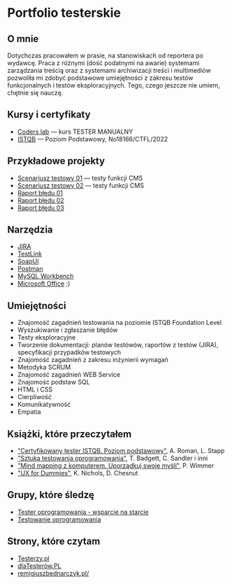 # Portfolio testerskie
## O mnie
Dotychczas pracowałem w prasie, na stanowiskach od reportera po wydawcę. Praca z różnymi (dość podatnymi na awarie) systemami zarządzania treścią oraz z systemami archiwizacji treści i multimediów pozwoliła mi zdobyć podstawowe umiejętności z zakresu testów funkcjonalnych i testów eksploracyjnych. Tego, czego jeszcze nie umiem, chętnie się nauczę.
## Kursy i certyfikaty
- [Coders lab](https://drive.google.com/file/d/1LGoccr0cR2I3vdrYvXsLvL5p_XKNrmnE/view?usp=sharing) — kurs TESTER MANUALNY 
- [ISTQB](https://drive.google.com/file/d/1nYt1jzC_lXlh8EoCC2MbPqG64i5-nQqZ/view?usp=sharing) — Poziom Podstawowy, No18166/CTFL/2022
## Przykładowe projekty
- [Scenariusz testowy 01](https://github.com/albinmb/portfolio/blob/main/SCENARIUSZTESTOWY.pdf) — testy funkcji CMS
- [Scenariusz testowy 02](https://github.com/albinmb/portfolio/blob/main/SCENARIUSZTESTOWY2.pdf) — testy funkcji CMS
- [Raport błędu 01](https://github.com/albinmb/portfolio/blob/main/RAPORTBLEDU.pdf)
- [Raport błędu 02](https://github.com/albinmb/portfolio/blob/main/RAPORTBLEDU02.pdf)
- [Raport błędu 03](https://github.com/albinmb/portfolio/blob/main/RAPORTBLEDU03.pdf)
## Narzędzia
- [JIRA](https://www.atlassian.com/software/jira)
- [TestLink](https://testlink.org/)
- [SoapUI](https://www.soapui.org/)
- [Postman](https://www.postman.com/)
- [MySQL Workbench](https://www.mysql.com/products/workbench/)
- [Microsoft Office](https://www.office.com/) ;)
## Umiejętności
- Znajomość zagadnień testowania na poziomie ISTQB Foundation Level
- Wyszukiwanie i zgłaszanie błędów
- Testy eksploracyjne
- Tworzenie dokumentacji: planów testówów, raportów z testów (JIRA), specyfikacji przypadków testowych
- Znajomość zagadnień z zakresu inżynierii wymagań
- Metodyka SCRUM
- Znajomość zagadnień WEB Service
- Znajomość podstaw SQL
- HTML i CSS
- Cierpliwość
- Komunikatywność
- Empatia
## Książki, które przeczytałem
- ["Certyfikowany tester ISTQB. Poziom podstawowy"](https://lubimyczytac.pl/ksiazka/4943677/certyfikowany-tester-istqb-poziom-podstawowy), A. Roman, L. Stapp
- ["Sztuka testowania oprogramowania"](https://lubimyczytac.pl/ksiazka/170674/sztuka-testowania-oprogramowania), T. Badgett, C. Sandler i inni
- ["Mind mapping z komputerem. Uporządkuj swoje myśli"](https://lubimyczytac.pl/ksiazka/4876458/mind-mapping-z-komputerem-uporzadkuj-swoje-mysli), P. Wimmer
- ["UX for Dummies"](https://www.goodreads.com/book/show/20308857-ux-for-dummies), K. Nichols, D. Chesnut
## Grupy, które śledzę
- [Tester oprogramowania - wsparcie na starcie](https://www.facebook.com/groups/417833158717454/)
- [Testowanie oprogramowania](https://www.facebook.com/groups/141683635854223/)
## Strony, które czytam
- [Testerzy.pl](https://testerzy.pl/)
- [dlaTesterów.PL](https://www.facebook.com/dlaTesterowPL)
- [remigiuszbednarczyk.pl/](https://remigiuszbednarczyk.pl/)
